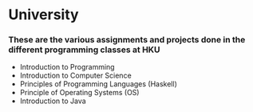 # University
### These are the various assignments and projects done in the different programming classes at HKU

- Introduction to Programming
- Introduction to Computer Science
- Principles of Programming Languages (Haskell)
- Principle of Operating Systems (OS)
- Introduction to Java

